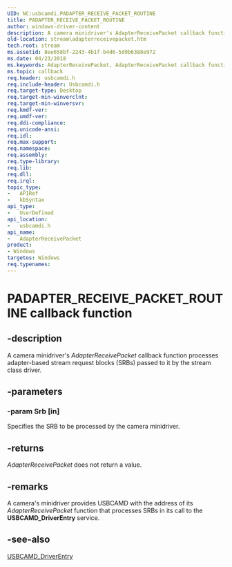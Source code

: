```yaml
---
UID: NC:usbcamdi.PADAPTER_RECEIVE_PACKET_ROUTINE
title: PADAPTER_RECEIVE_PACKET_ROUTINE
author: windows-driver-content
description: A camera minidriver's AdapterReceivePacket callback function processes adapter-based stream request blocks (SRBs) passed to it by the stream class driver.
old-location: stream\adapterreceivepacket.htm
tech.root: stream
ms.assetid: 8ee658bf-2243-4b1f-b4d6-5d9b6388e972
ms.date: 04/23/2018
ms.keywords: AdapterReceivePacket, AdapterReceivePacket callback function [Streaming Media Devices], PADAPTER_RECEIVE_PACKET_ROUTINE, PADAPTER_RECEIVE_PACKET_ROUTINE callback, stream.adapterreceivepacket, usbcamdi/AdapterReceivePacket, usbcmdpr_4f4422ba-64f3-4eee-8450-4a3b5715b910.xml
ms.topic: callback
req.header: usbcamdi.h
req.include-header: Usbcamdi.h
req.target-type: Desktop
req.target-min-winverclnt: 
req.target-min-winversvr: 
req.kmdf-ver: 
req.umdf-ver: 
req.ddi-compliance: 
req.unicode-ansi: 
req.idl: 
req.max-support: 
req.namespace: 
req.assembly: 
req.type-library: 
req.lib: 
req.dll: 
req.irql: 
topic_type:
-	APIRef
-	kbSyntax
api_type:
-	UserDefined
api_location:
-	usbcamdi.h
api_name:
-	AdapterReceivePacket
product:
- Windows
targetos: Windows
req.typenames: 
---
```


# PADAPTER_RECEIVE_PACKET_ROUTINE callback function


## -description


A camera minidriver's <i>AdapterReceivePacket</i> callback function processes adapter-based stream request blocks (SRBs) passed to it by the stream class driver.


## -parameters




### -param Srb [in]

Specifies the SRB to be processed by the camera minidriver.


## -returns



<i>AdapterReceivePacket</i> does not return a value.




## -remarks



A camera's minidriver provides USBCAMD with the address of its <i>AdapterReceivePacket</i> function that processes SRBs in its call to the <b>USBCAMD_DriverEntry</b> service.




## -see-also




<a href="https://msdn.microsoft.com/library/windows/hardware/ff568593">USBCAMD_DriverEntry</a>
 

 

